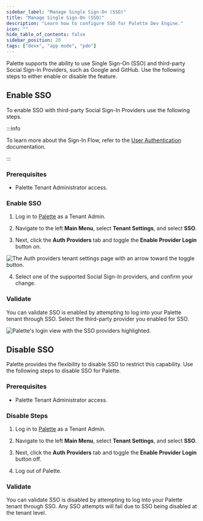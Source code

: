 ```yaml
---
sidebar_label: "Manage Single Sign-On (SSO)"
title: "Manage Single Sign-On (SSO)"
description: "Learn how to configure SSO for Palette Dev Engine."
icon: ""
hide_table_of_contents: false
sidebar_position: 20
tags: ["devx", "app mode", "pde"]
---
```


Palette supports the ability to use Single Sign-On (SSO) and third-party Social Sign-In Providers, such as Google and
GitHub. Use the following steps to either enable or disable the feature.

## Enable SSO

To enable SSO with third-party Social Sign-In Providers use the following steps.

:::info

To learn more about the Sign-In Flow, refer to the
[User Authentication](../../user-management/authentication/ui-autentication.md) documentation.

:::

### Prerequisites

- Palette Tenant Administrator access.

### Enable SSO

1. Log in to [Palette](https://console.spectrocloud.com) as a Tenant Admin.

2. Navigate to the left **Main Menu**, select **Tenant Settings**, and select **SSO**.

3. Next, click the **Auth Providers** tab and toggle the **Enable Provider Login** button on.

![The Auth providers tenant settings page with an arrow toward the toggle button.](/devx_manage-dev-engine_sso_display-oidc-page.png)

4. Select one of the supported Social Sign-In providers, and confirm your change.

### Validate

You can validate SSO is enabled by attempting to log into your Palette tenant through SSO. Select the third-party
provider you enabled for SSO.

![Palette's login view with the SSO providers highlighted.](/devx_manage-dev-engine_sso_palette-login-view.png)

## Disable SSO

Palette provides the flexibility to disable SSO to restrict this capability. Use the following steps to disable SSO for
Palette.

### Prerequisites

- Palette Tenant Administrator access.

### Disable Steps

1. Log in to [Palette](https://console.spectrocloud.com) as a Tenant Admin.

2. Navigate to the left **Main Menu**, select **Tenant Settings**, and select **SSO**.

3. Next, click the **Auth Providers** tab and toggle the **Enable Provider Login** button off.

4. Log out of Palette.

### Validate

You can validate SSO is disabled by attempting to log into your Palette tenant through SSO. Any SSO attempts will fail
due to SSO being disabled at the tenant level.
